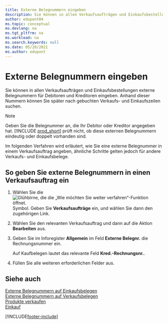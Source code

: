 ```yaml
---
title: Externe Belegnummern eingeben
description: Sie können in allen Verkaufsaufträgen und Einkaufsbestellungen externe Belegnummern für Debitoren und Kreditoren eingeben. Anhand dieser Nummern können Sie später nach gebuchten Verkaufs- und Einkaufszeilen suchen.
author: edupont04
ms.topic: conceptual
ms.devlang: na
ms.tgt_pltfrm: na
ms.workload: na
ms.search.keywords: null
ms.date: 05/28/2021
ms.author: edupont
---
```

# <a name="enter-external-document-numbers"></a><a name="enter-external-document-numbers"></a>Externe Belegnummern eingeben

Sie können in allen Verkaufsaufträgen und Einkaufsbestellungen externe Belegnummern für Debitoren und Kreditoren eingeben. Anhand dieser Nummern können Sie später nach gebuchten Verkaufs- und Einkaufszeilen suchen.  

> [!NOTE]
> Geben Sie die Belegnummer an, die Ihr Debitor oder Kreditor angegeben hat. [!INCLUDE [prod_short](includes/prod_short.md)] prüft nicht, ob diese externen Belegnummern eindeutig oder doppelt vorhanden sind.

Im folgenden Verfahren wird erläutert, wie Sie eine externe Belegnummer in einem Verkaufsauftrag angeben, ähnliche Schritte gelten jedoch für andere Verkaufs- und Einkaufsbelege.

## <a name="to-enter-external-document-numbers-in-a-sales-order"></a><a name="to-enter-external-document-numbers-in-a-sales-order"></a>So geben Sie externe Belegnummern in einen Verkaufsauftrag ein

1. Wählen Sie die ![Glühbirne, die die „Wie möchten Sie weiter verfahren“-Funktion öffnet.](media/ui-search/search_small.png "Tell me-Funktion") Symbol. Geben Sie **Verkaufsaufträge** ein, und wählen Sie dann den zugehörigen Link.  
2. Wählen Sie den relevanten Verkaufsauftrag und dann auf die Aktion **Bearbeiten** aus.  
3. Geben Sie im Inforegister **Allgemein** im Feld **Externe Belegnr.** die Rechnungsnummer ein.  

    Auf Kaufbelegen lautet das relevante Feld **Kred.-Rechnungsnr.**.
4. Füllen Sie alle weiteren erforderlichen Felder aus.  

## <a name="see-also"></a><a name="see-also"></a>Siehe auch

[Externe Belegnummern auf Einkaufsbelegen](purchasing-ext-doc-no.md)  
[Externe Belegnummern auf Verkaufsbelegen](sales-how-invoice-sales.md#external-document-numbers)  
[Produkte verkaufen](sales-how-sell-products.md)  
[Einkauf](purchasing-manage-purchasing.md)  

[!INCLUDE[footer-include](includes/footer-banner.md)]
